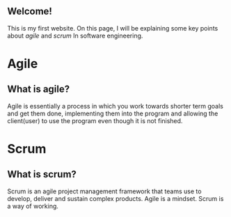 ## Welcome!

This is my first website. On this page, I will be explaining some key points about _agile_ and _scrum_ In software engineering.

# Agile
## What is agile?

Agile is essentially a process in which you work towards shorter term goals and get them done, implementing them into the program and allowing the client(user) to use the program even though it is not finished.

# Scrum
## What is scrum?

Scrum is an agile project management framework that teams use to develop, deliver and sustain complex products.
Agile is a mindset. Scrum is a way of working.
